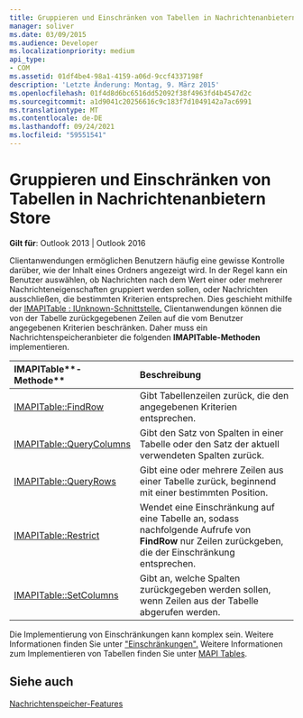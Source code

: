 ```yaml
---
title: Gruppieren und Einschränken von Tabellen in Nachrichtenanbietern Store
manager: soliver
ms.date: 03/09/2015
ms.audience: Developer
ms.localizationpriority: medium
api_type:
- COM
ms.assetid: 01df4be4-98a1-4159-a06d-9ccf4337198f
description: 'Letzte Änderung: Montag, 9. März 2015'
ms.openlocfilehash: 01f4d8d6bc6516dd52092f38f4963fd4b4547d2c
ms.sourcegitcommit: a1d9041c20256616c9c183f7d1049142a7ac6991
ms.translationtype: MT
ms.contentlocale: de-DE
ms.lasthandoff: 09/24/2021
ms.locfileid: "59551541"
---
```

# <a name="grouping-and-restricting-tables-in-message-store-providers"></a>Gruppieren und Einschränken von Tabellen in Nachrichtenanbietern Store

  
  
**Gilt für**: Outlook 2013 | Outlook 2016 
  
Clientanwendungen ermöglichen Benutzern häufig eine gewisse Kontrolle darüber, wie der Inhalt eines Ordners angezeigt wird. In der Regel kann ein Benutzer auswählen, ob Nachrichten nach dem Wert einer oder mehrerer Nachrichteneigenschaften gruppiert werden sollen, oder Nachrichten ausschließen, die bestimmten Kriterien entsprechen. Dies geschieht mithilfe der [IMAPITable : IUnknown-Schnittstelle.](imapitableiunknown.md) Clientanwendungen können die von der Tabelle zurückgegebenen Zeilen auf die vom Benutzer angegebenen Kriterien beschränken. Daher muss ein Nachrichtenspeicheranbieter die folgenden **IMAPITable-Methoden** implementieren. 
  
|IMAPITable**-Methode**|**Beschreibung**|
|:-----|:-----|
|[IMAPITable::FindRow](imapitable-findrow.md) <br/> |Gibt Tabellenzeilen zurück, die den angegebenen Kriterien entsprechen.  <br/> |
|[IMAPITable::QueryColumns](imapitable-querycolumns.md) <br/> |Gibt den Satz von Spalten in einer Tabelle oder den Satz der aktuell verwendeten Spalten zurück.  <br/> |
|[IMAPITable::QueryRows](imapitable-queryrows.md) <br/> |Gibt eine oder mehrere Zeilen aus einer Tabelle zurück, beginnend mit einer bestimmten Position.  <br/> |
|[IMAPITable::Restrict](imapitable-restrict.md) <br/> |Wendet eine Einschränkung auf eine Tabelle an, sodass nachfolgende Aufrufe von **FindRow** nur Zeilen zurückgeben, die der Einschränkung entsprechen.  <br/> |
|[IMAPITable::SetColumns](imapitable-setcolumns.md) <br/> |Gibt an, welche Spalten zurückgegeben werden sollen, wenn Zeilen aus der Tabelle abgerufen werden.  <br/> |
   
Die Implementierung von Einschränkungen kann komplex sein. Weitere Informationen finden Sie unter ["Einschränkungen".](about-restrictions.md) Weitere Informationen zum Implementieren von Tabellen finden Sie unter [MAPI Tables](mapi-tables.md).
  
## <a name="see-also"></a>Siehe auch



[Nachrichtenspeicher-Features](message-store-features.md)

